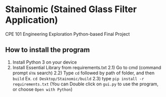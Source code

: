 # Stainomic (Stained Glass Filter Application)
CPE 101 Engineering Exploration Python-based Final Project

## How to install the program
1. Install Python 3 on your device
2. Install Essential Library from requirements.txt
 2.1) Go to cmd (command prompt ผ่าน search)
 2.2) Type `cd` followed by path of folder, and then `build`
        Ex. `cd Desktop/Stainomic/build` 
 2.3) type `pip install -r requirements.txt`
(You can Double click on `gui.py` to use the program, or choose `Open with Python`)
